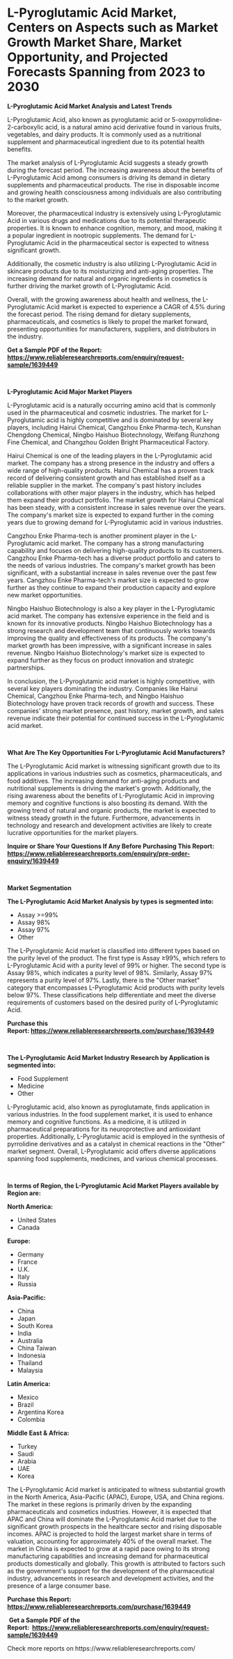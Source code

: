 <p><h1>L-Pyroglutamic Acid Market, Centers on Aspects such as Market Growth Market Share, Market Opportunity, and Projected Forecasts Spanning from 2023 to 2030</h1></p><p><strong>L-Pyroglutamic Acid Market Analysis and Latest Trends</strong></p>
<p><p>L-Pyroglutamic Acid, also known as pyroglutamic acid or 5-oxopyrrolidine-2-carboxylic acid, is a natural amino acid derivative found in various fruits, vegetables, and dairy products. It is commonly used as a nutritional supplement and pharmaceutical ingredient due to its potential health benefits.</p><p>The market analysis of L-Pyroglutamic Acid suggests a steady growth during the forecast period. The increasing awareness about the benefits of L-Pyroglutamic Acid among consumers is driving its demand in dietary supplements and pharmaceutical products. The rise in disposable income and growing health consciousness among individuals are also contributing to the market growth.</p><p>Moreover, the pharmaceutical industry is extensively using L-Pyroglutamic Acid in various drugs and medications due to its potential therapeutic properties. It is known to enhance cognition, memory, and mood, making it a popular ingredient in nootropic supplements. The demand for L-Pyroglutamic Acid in the pharmaceutical sector is expected to witness significant growth.</p><p>Additionally, the cosmetic industry is also utilizing L-Pyroglutamic Acid in skincare products due to its moisturizing and anti-aging properties. The increasing demand for natural and organic ingredients in cosmetics is further driving the market growth of L-Pyroglutamic Acid.</p><p>Overall, with the growing awareness about health and wellness, the L-Pyroglutamic Acid market is expected to experience a CAGR of 4.5% during the forecast period. The rising demand for dietary supplements, pharmaceuticals, and cosmetics is likely to propel the market forward, presenting opportunities for manufacturers, suppliers, and distributors in the industry.</p></p>
<p><strong>Get a Sample PDF of the Report:&nbsp; <a href="https://www.reliableresearchreports.com/enquiry/request-sample/1639449">https://www.reliableresearchreports.com/enquiry/request-sample/1639449</a></strong></p>
<p>&nbsp;</p>
<p><strong>L-Pyroglutamic Acid Major Market Players</strong></p>
<p><p>L-Pyroglutamic acid is a naturally occurring amino acid that is commonly used in the pharmaceutical and cosmetic industries. The market for L-Pyroglutamic acid is highly competitive and is dominated by several key players, including Hairui Chemical, Cangzhou Enke Pharma-tech, Kunshan Chengdong Chemical, Ningbo Haishuo Biotechnology, Weifang Runzhong Fine Chemical, and Changzhou Golden Bright Pharmaceutical Factory.</p><p>Hairui Chemical is one of the leading players in the L-Pyroglutamic acid market. The company has a strong presence in the industry and offers a wide range of high-quality products. Hairui Chemical has a proven track record of delivering consistent growth and has established itself as a reliable supplier in the market. The company's past history includes collaborations with other major players in the industry, which has helped them expand their product portfolio. The market growth for Hairui Chemical has been steady, with a consistent increase in sales revenue over the years. The company's market size is expected to expand further in the coming years due to growing demand for L-Pyroglutamic acid in various industries.</p><p>Cangzhou Enke Pharma-tech is another prominent player in the L-Pyroglutamic acid market. The company has a strong manufacturing capability and focuses on delivering high-quality products to its customers. Cangzhou Enke Pharma-tech has a diverse product portfolio and caters to the needs of various industries. The company's market growth has been significant, with a substantial increase in sales revenue over the past few years. Cangzhou Enke Pharma-tech's market size is expected to grow further as they continue to expand their production capacity and explore new market opportunities.</p><p>Ningbo Haishuo Biotechnology is also a key player in the L-Pyroglutamic acid market. The company has extensive experience in the field and is known for its innovative products. Ningbo Haishuo Biotechnology has a strong research and development team that continuously works towards improving the quality and effectiveness of its products. The company's market growth has been impressive, with a significant increase in sales revenue. Ningbo Haishuo Biotechnology's market size is expected to expand further as they focus on product innovation and strategic partnerships.</p><p>In conclusion, the L-Pyroglutamic acid market is highly competitive, with several key players dominating the industry. Companies like Hairui Chemical, Cangzhou Enke Pharma-tech, and Ningbo Haishuo Biotechnology have proven track records of growth and success. These companies' strong market presence, past history, market growth, and sales revenue indicate their potential for continued success in the L-Pyroglutamic acid market.</p></p>
<p>&nbsp;</p>
<p><strong>What Are The Key Opportunities For L-Pyroglutamic Acid Manufacturers?</strong></p>
<p><p>The L-Pyroglutamic Acid market is witnessing significant growth due to its applications in various industries such as cosmetics, pharmaceuticals, and food additives. The increasing demand for anti-aging products and nutritional supplements is driving the market's growth. Additionally, the rising awareness about the benefits of L-Pyroglutamic Acid in improving memory and cognitive functions is also boosting its demand. With the growing trend of natural and organic products, the market is expected to witness steady growth in the future. Furthermore, advancements in technology and research and development activities are likely to create lucrative opportunities for the market players.</p></p>
<p><strong>Inquire or Share Your Questions If Any Before Purchasing This Report: <a href="https://www.reliableresearchreports.com/enquiry/pre-order-enquiry/1639449">https://www.reliableresearchreports.com/enquiry/pre-order-enquiry/1639449</a></strong></p>
<p>&nbsp;</p>
<p><strong>Market Segmentation</strong></p>
<p><strong>The L-Pyroglutamic Acid Market Analysis by types is segmented into:</strong></p>
<p><ul><li>Assay‎ >=99%</li><li>Assay 98%</li><li>Assay 97%</li><li>Other</li></ul></p>
<p><p>The L-Pyroglutamic Acid market is classified into different types based on the purity level of the product. The first type is Assay ≥99%, which refers to L-Pyroglutamic Acid with a purity level of 99% or higher. The second type is Assay 98%, which indicates a purity level of 98%. Similarly, Assay 97% represents a purity level of 97%. Lastly, there is the "Other market" category that encompasses L-Pyroglutamic Acid products with purity levels below 97%. These classifications help differentiate and meet the diverse requirements of customers based on the desired purity of L-Pyroglutamic Acid.</p></p>
<p><strong>Purchase this Report:&nbsp;<a href="https://www.reliableresearchreports.com/purchase/1639449">https://www.reliableresearchreports.com/purchase/1639449</a></strong></p>
<p>&nbsp;</p>
<p><strong>The L-Pyroglutamic Acid Market Industry Research by Application is segmented into:</strong></p>
<p><ul><li>Food Supplement</li><li>Medicine</li><li>Other</li></ul></p>
<p><p>L-Pyroglutamic acid, also known as pyroglutamate, finds application in various industries. In the food supplement market, it is used to enhance memory and cognitive functions. As a medicine, it is utilized in pharmaceutical preparations for its neuroprotective and antioxidant properties. Additionally, L-Pyroglutamic acid is employed in the synthesis of pyrrolidine derivatives and as a catalyst in chemical reactions in the "Other" market segment. Overall, L-Pyroglutamic acid offers diverse applications spanning food supplements, medicines, and various chemical processes.</p></p>
<p>&nbsp;</p>
<p><strong>In terms of Region, the L-Pyroglutamic Acid Market Players available by Region are:</strong></p>
<p>
    <p> <strong> North America: </strong>
        <ul>
            <li>United States</li>
            <li>Canada</li>
        </ul>
        </p> 
    <p> <strong> Europe: </strong>
        <ul>
            <li>Germany</li>
            <li>France</li>
            <li>U.K.</li>
            <li>Italy</li>
            <li>Russia</li>
        </ul>
        </p> 
    <p> <strong> Asia-Pacific: </strong>
        <ul>
            <li>China</li>
            <li>Japan</li>
            <li>South Korea</li>
            <li>India</li>
            <li>Australia</li>
            <li>China Taiwan</li>
            <li>Indonesia</li>
            <li>Thailand</li>
            <li>Malaysia</li>
        </ul>
        </p> 
    <p> <strong> Latin America: </strong>
        <ul>
            <li>Mexico</li>
            <li>Brazil</li>
            <li>Argentina Korea</li>
            <li>Colombia</li>
        </ul>
        </p> 
    <p> <strong> Middle East & Africa: </strong>
        <ul>
            <li>Turkey</li>
            <li>Saudi</li>
            <li>Arabia</li>
            <li>UAE</li>
            <li>Korea</li>
        </ul>
    </p>
    </p>
<p><p>The L-Pyroglutamic Acid market is anticipated to witness substantial growth in the North America, Asia-Pacific (APAC), Europe, USA, and China regions. The market in these regions is primarily driven by the expanding pharmaceuticals and cosmetics industries. However, it is expected that APAC and China will dominate the L-Pyroglutamic Acid market due to the significant growth prospects in the healthcare sector and rising disposable incomes. APAC is projected to hold the largest market share in terms of valuation, accounting for approximately 40% of the overall market. The market in China is expected to grow at a rapid pace owing to its strong manufacturing capabilities and increasing demand for pharmaceutical products domestically and globally. This growth is attributed to factors such as the government's support for the development of the pharmaceutical industry, advancements in research and development activities, and the presence of a large consumer base.</p></p>
<p><strong>Purchase this Report: <a href="https://www.reliableresearchreports.com/purchase/1639449">https://www.reliableresearchreports.com/purchase/1639449</a></strong></p>
<p>&nbsp;<strong>Get a Sample PDF of the Report:&nbsp;&nbsp;<a href="https://www.reliableresearchreports.com/enquiry/request-sample/1639449">https://www.reliableresearchreports.com/enquiry/request-sample/1639449</a></strong></p>
<p><strong></strong></p>
<p>Check more reports on https://www.reliableresearchreports.com/</p>